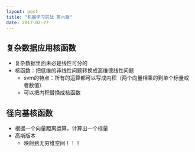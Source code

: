 ```yaml
---
layout: post
title: "机器学习实战 第六章"
date: 2017-02-27
---
```


## 复杂数据应用核函数
- 复杂数据里面未必是线性可分的
- 核函数：把低维的非线性问题转换成高维德线性问题
  - svm的特点：所有的运算都可以写成内积（两个向量相乘的到单个标量或者数值）
  - 可以把内积替换成核函数

## 径向基核函数
- 根据一个向量距离运算，计算出一个标量
- 高斯版本
  - 映射到无穷维空间！！！
